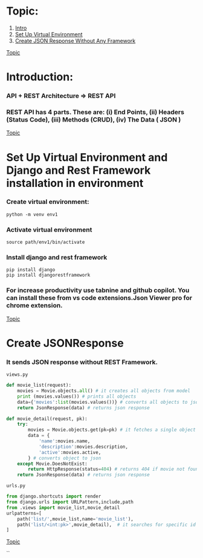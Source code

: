 <div id="topic">
<h1>Topic:</h1>
<ol>
<li><a href="#intro">Intro</a></li>
<li><a href="#set_up">Set Up Virtual Environment</a></li>
<li><a href="#jsonResponse">Create JSON Response Without Any Framework</a></li>
</ol>
</div>

<div id="intro">
    <a href="#topic">Topic</a>
<h1>Introduction: </h1>
<h3>API + REST Architecture => REST API</h3>
<h3>REST API has 4 parts. These are: (i) End Points, (ii) Headers (Status Code), (iii) Methods (CRUD), (iv) The Data ( JSON )</h3>
</div>

<div id="set_up">
    <a href="#topic">Topic</a>
<h1>Set Up Virtual Environment and Django and Rest Framework installation in environment</h1>

<h3>Create virtual environment:</h3>

```
python -m venv env1
```

<h3>Activate virtual environment</h3>

```
source path/env1/bin/activate
```

<h3>Install django and rest framework</h3>

```
pip install django
pip install djangorestframework
```

<h3>For increase productivity use tabnine and github copilot. You can install these from vs code extensions.Json Viewer pro for chrome extension.</h3>
</div>

<div id="jsonResponse">
    <a href="#topic">Topic</a>
<h1>Create JSONResponse</h1>
<h3>It sends JSON response without REST Framework.</h3>

`views.py`

```py
def movie_list(request):
    movies = Movie.objects.all() # it creates all objects from model
    print (movies.values()) # prints all objects
    data={'movies':list(movies.values())} # converts all objects to json
    return JsonResponse(data) # returns json response

def movie_detail(request, pk):
    try:
        movies = Movie.objects.get(pk=pk) # it fetches a single object by id
        data = {
            'name':movies.name,
            'description':movies.description,
            'active':movies.active, 
        } # converts object to json
    except Movie.DoesNotExist:
        return HttpResponse(status=404) # returns 404 if movie not found
    return JsonResponse(data) # returns json response
```

`urls.py`
```py
from django.shortcuts import render
from django.urls import URLPattern,include,path
from .views import movie_list,movie_detail
urlpatterns=[
    path('list/',movie_list,name='movie_list'),
    path('list/<int:pk>',movie_detail),  # it searches for specific id
]
```
</div>

<div id="">
    <a href="#topic">Topic</a>

``
```py

```
</div>